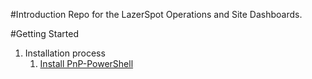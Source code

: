 #Introduction 
Repo for the LazerSpot Operations and Site Dashboards.

#Getting Started
1.	Installation process
    1. [Install PnP-PowerShell](https://github.com/SharePoint/PnP-PowerShell)    


